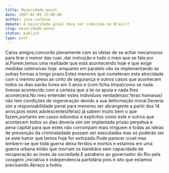 ```yaml
---
title: Maioridade penal
date: 2007-02-09 22:00:00
author: jose.carbone
debate: A maioridade penal deve ser reduzida no Brasil?
slug: maioridade-penal
status: publish 
type: post
---
```


Caros amigos;concordo plenamente com as ideias de se achar mecanisnos para tirar o menor das ruas ,dar instrução e tudo o mais que se fala por ai.Porem,temos uma realidade que está acontecendo hoje e que exige medidas ostensivas hoje .enquanto em paralelo vão se implementando as outras formas a longo prazo.Estes menores que cometeram esta atrocidade com o menino preso ao cinto de segurança e outros casos que acontecem todos os dias sairão livres em 3 anos e (com ficha limpa)como se nada tivesse acontecido com a certeza que a lei os apoia e nada lhes acontecerá.No meu entender estes individuos verdadeiras( feras humanas) não tem condições de regeneração devido a sua deformação moral.Deveria sim a responsabilidade penal para menores ser abrangente a partir dos 14 anos,pois estes adolescentes(feras) já sabem muito bem o que fazem,portanto em casos ediondos e explicitos como este e outros que acontecem todos os dias deveria sim ser implantada prisão perpétua e pena capital para que estes não corrompam mais ninguem e todas as idéias de prevenção da criminaladade possam ser executadas mas só poderão ser se este tumor que temos hoje for extirpado.Pode parecer cruel mas lembern-se que toda guerra deixa feridos e mortos e estamos em uma guerra urbana então que morram os bandidos sem capacidade de recuperação ao inves da sociedade.E parabens ao governador do Rio pela coragem ,iniciativa e independencia partidária pois é isto que estamos precisando.Abraço a todos.
